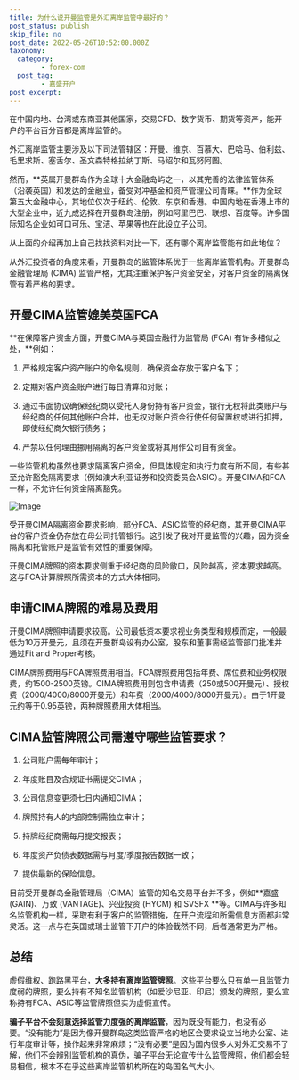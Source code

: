 ```yaml
---
title: 为什么说开曼监管是外汇离岸监管中最好的？
post_status: publish
skip_file: no
post_date: 2022-05-26T10:52:00.000Z
taxonomy:
  category:
        - forex-com
  post_tag:
        - 嘉盛开户
post_excerpt: 
---
```

在中国内地、台湾或东南亚其他国家，交易CFD、数字货币、期货等资产，能开户的平台百分百都是离岸监管的。

外汇离岸监管主要涉及以下司法管辖区：开曼、维京、百慕大、巴哈马、伯利兹、毛里求斯、塞舌尔、圣文森特格拉纳丁斯、马绍尔和瓦努阿图。

然而，**英属开曼群岛作为全球十大金融岛屿之一，以其完善的法律监管体系（沿袭英国）和发达的金融业，备受对冲基金和资产管理公司青睐。**作为全球第五大金融中心，其地位仅次于纽约、伦敦、东京和香港。中国内地在香港上市的大型企业中，近九成选择在开曼群岛注册，例如阿里巴巴、联想、百度等。许多国际知名企业如可口可乐、宝洁、苹果等也在此设立子公司。

从上面的介绍再加上自己找找资料对比一下，还有哪个离岸监管能有如此地位？

从外汇投资者的角度来看，开曼群岛的监管体系优于一些离岸监管机构。开曼群岛金融管理局 (CIMA) 监管严格，尤其注重保护客户资金安全，对客户资金的隔离保管有着严格的要求。

## 开曼CIMA监管媲美英国FCA

**在保障客户资金方面，开曼CIMA与英国金融行为监管局 (FCA) 有许多相似之处，**例如：

1. 严格规定客户资产账户的命名规则，确保资金存放于客户名下；

1. 定期对客户资金账户进行每日清算和对账；

1. 通过书面协议确保经纪商以受托人身份持有客户资金，银行无权将此类账户与经纪商的任何其他账户合并，也无权对账户资金行使任何留置权或进行扣押，即使经纪商欠银行债务；

1. 严禁以任何理由挪用隔离的客户资金或将其用作公司自有资金。

一些监管机构虽然也要求隔离客户资金，但具体规定和执行力度有所不同，有些甚至允许豁免隔离要求（例如澳大利亚证券和投资委员会ASIC）。开曼CIMA和FCA一样，不允许任何资金隔离豁免。

![Image](https://prod-files-secure.s3.us-west-2.amazonaws.com/39ed1227-6d7d-4570-be36-9ccd4a2c4241/bd849744-3fcb-4a37-8312-357962c8f065/image.png?X-Amz-Algorithm=AWS4-HMAC-SHA256&X-Amz-Content-Sha256=UNSIGNED-PAYLOAD&X-Amz-Credential=ASIAZI2LB466UXVRIBOG%2F20250207%2Fus-west-2%2Fs3%2Faws4_request&X-Amz-Date=20250207T221344Z&X-Amz-Expires=3600&X-Amz-Security-Token=IQoJb3JpZ2luX2VjEGYaCXVzLXdlc3QtMiJGMEQCIFbWiAPLXAApqpAiD2NQXiXmtFbYu%2BQXxaSKQAl8tnhRAiAbMwGxhHCLDGT90FOXo1pNTayQGewPXXUXRzt0b19DXSr%2FAwh%2FEAAaDDYzNzQyMzE4MzgwNSIMVhOqJNcWoVc6DWZVKtwDXJ4SLSlqE7rnNMDKUdkKoXqGXmSxNbalR5Ye2Uk8i5MyFAjnycpgO%2F72apt%2BLbh5gefpIt0CCgM0jf9smKUfI98cO5sEjSWAQeO%2BolxNcuZX%2FjnFk7Hwlbk4FjMzqm9N%2BucXJqXN%2BQvmwKy5y6ZEHHj2uCPe72cL4b6bDSkps6VIep%2BWNDnHBqHGrG7JO9ZcwQpfEmb3GotUvLCEwsxsnVQtyh3HyG4qlwf61Xt9VXkw79rrQjUpmgK14bHq%2BcXA%2BtC%2BRTbz0PMfduph4u0zWM9olinfnTgBiOEM8MOP4%2BOn2ZTgVm892yXsjQw4N90ByEDXdk8JrqiF2ziZI%2B%2Biyqm5TqqU1RYi%2F0x3IQqY0lWVbnRoJXIILPhTmZ9IF5sf8OWXizdgwMsuZNEa2cqOMBKDYEygf9w44kbYGxcKcf6MTBu5WbHtaAv7jVeGSDUsur75WvcMc1c3vajHJLdn12dZ5Hh3I2dx0yXeRXdcMCdu2urI0PEX3HWEiZnWEh045LE3iOF51vyrR7DFKtKmBwkyq4stH8eUKpn6%2BHmu2FFBz2Qm89F5sdTLBGGiC3%2BIFE1gug4%2FAdAFMkfXyi%2BvNzzFPfgCzl3VndZvqwPsAmtYYDzcHZzyyrygMsEw2v6ZvQY6pgE449uDd1hRSKFGHgxRZBRDJFnBenFK8%2B5p6V1xR0GjT2bLAUqU6JNlMhaf7izlWVuFUJ2yNbJfmDrEXcCaEl3XJ5NvnKfxQsmK7sri9eFU9HYBc%2BS586hJyj%2BxG4chN%2BV6pNF9njZ6%2BulNXsEI8fcsqRtxlP41Ux1f4oYKVzkCtwCXCdOeDADdqLJJHy%2B1mT7OJ9XNQVv8jpYQD%2FsDTRV0tdiFrebT&X-Amz-Signature=483f691e857cb26180c313f0407e28ab57fd6e5493a1c92eb860aa61d61b6930&X-Amz-SignedHeaders=host&x-id=GetObject)

受开曼CIMA隔离资金要求影响，部分FCA、ASIC监管的经纪商，其开曼CIMA平台的客户资金仍存放在母公司托管银行。这引发了我对开曼监管的兴趣，因为资金隔离和托管账户是监管有效性的重要保障。

开曼CIMA牌照的资本要求侧重于经纪商的风险敞口，风险越高，资本要求越高。这与FCA计算牌照所需资本的方式大体相同。

## **申请CIMA牌照的难易及费用**

开曼CIMA牌照申请要求较高。公司最低资本要求视业务类型和规模而定，一般最低为10万开曼元，且须在开曼群岛设有办公室，股东和董事需经监管部门批准并通过Fit and Proper考核。

CIMA牌照费用与FCA牌照费用相当。FCA牌照费用包括年费、席位费和业务权限费，约1500-2500英镑。CIMA牌照费用则包含申请费（250或500开曼元）、授权费（2000/4000/8000开曼元）和年费（2000/4000/8000开曼元）。由于1开曼元约等于0.95英镑，两种牌照费用大体相当。

## CIMA监管牌照公司需遵守哪些监管要求？

1. 公司账户需每年审计；

1. 年度账目及合规证书需提交CIMA；

1. 公司信息变更须七日内通知CIMA；

1. 牌照持有人的内部控制需独立审计；

1. 持牌经纪商需每月提交报表；

1. 年度资产负债表数据需与月度/季度报告数据一致；

1. 提供最新的保险信息。

目前受开曼群岛金融管理局（CIMA）监管的知名交易平台并不多，例如**嘉盛 (GAIN)、万致 (VANTAGE)、兴业投资 (HYCM) 和 SVSFX **等。CIMA与许多知名监管机构一样，采取有利于客户的监管措施，在开户流程和所需信息方面都非常灵活。这一点与在英国或瑞士监管下开户的体验截然不同，后者通常更为严格。

## 总结

虚假维权、跑路黑平台，**大多持有离岸监管牌照**。这些平台要么只有单一且监管力度弱的牌照，要么持有不知名监管机构（如爱沙尼亚、印尼）颁发的牌照，要么宣称持有FCA、ASIC等监管牌照但实为虚假宣传。

**骗子平台不会刻意选择监管力度强的离岸监管**，因为既没有能力，也没有必要。“没有能力”是因为像开曼群岛这类监管严格的地区会要求设立当地办公室、进行年度审计等，操作起来非常麻烦；“没有必要”是因为国内很多人对外汇交易不了解，他们不会辨别监管机构的真伪，骗子平台无论宣传什么监管牌照，他们都会轻易相信，根本不在乎这些离岸监管机构所在的岛国名气大小。